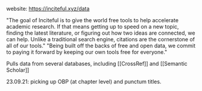website: https://inciteful.xyz/data

"The goal of Inciteful is to give the world free tools to help accelerate academic research. If that means getting up to speed on a new topic, finding the latest literature, or figuring out how two ideas are connected, we can help. Unlike a traditional search engine, citations are the cornerstone of all of our tools."
"Being built off the backs of free and open data, we commit to paying it forward by keeping our own tools free for everyone."


Pulls data from several databases, including [[CrossRef]] and [[Semantic Scholar]]

23.09.21: picking up OBP (at chapter level) and punctum titles.